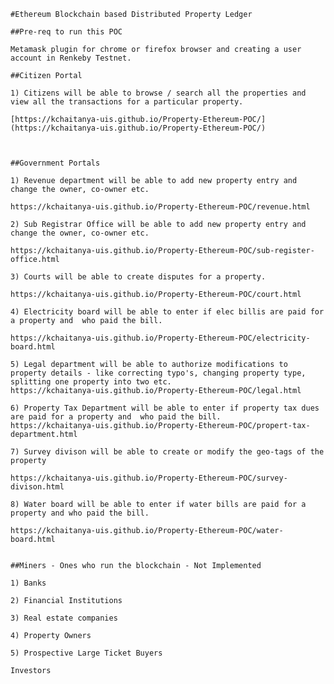 	#Ethereum Blockchain based Distributed Property Ledger
   
    ##Pre-req to run this POC
	
	Metamask plugin for chrome or firefox browser and creating a user account in Renkeby Testnet.
   
    ##Citizen Portal
	
	1) Citizens will be able to browse / search all the properties and view all the transactions for a particular property.
	
	[https://kchaitanya-uis.github.io/Property-Ethereum-POC/](https://kchaitanya-uis.github.io/Property-Ethereum-POC/)
	
	
	
	##Government Portals
	
	1) Revenue department will be able to add new property entry and change the owner, co-owner etc.
	
	https://kchaitanya-uis.github.io/Property-Ethereum-POC/revenue.html
	
	2) Sub Registrar Office will be able to add new property entry and change the owner, co-owner etc.
	
	https://kchaitanya-uis.github.io/Property-Ethereum-POC/sub-register-office.html
	
	3) Courts will be able to create disputes for a property.
	
	https://kchaitanya-uis.github.io/Property-Ethereum-POC/court.html
	
	4) Electricity board will be able to enter if elec billis are paid for a property and  who paid the bill.
	
	https://kchaitanya-uis.github.io/Property-Ethereum-POC/electricity-board.html
	
	5) Legal department will be able to authorize modifications to property details - like correcting typo's, changing property type, splitting one property into two etc.
	https://kchaitanya-uis.github.io/Property-Ethereum-POC/legal.html
	
	6) Property Tax Department will be able to enter if property tax dues are paid for a property and  who paid the bill.
	https://kchaitanya-uis.github.io/Property-Ethereum-POC/propert-tax-department.html
	
	7) Survey divison will be able to create or modify the geo-tags of the property
	
	https://kchaitanya-uis.github.io/Property-Ethereum-POC/survey-divison.html
	
	8) Water board will be able to enter if water bills are paid for a property and who paid the bill.
	
	https://kchaitanya-uis.github.io/Property-Ethereum-POC/water-board.html
	
	
	##Miners - Ones who run the blockchain - Not Implemented
	
	1) Banks
	
	2) Financial Institutions
	
	3) Real estate companies
	
	4) Property Owners
	
	5) Prospective Large Ticket Buyers
	
	Investors
	
	